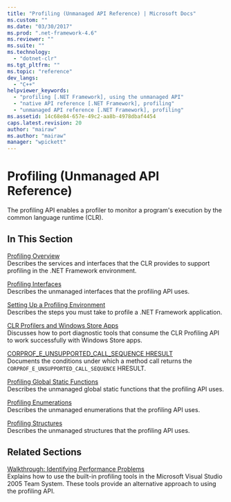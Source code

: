 ```yaml
---
title: "Profiling (Unmanaged API Reference) | Microsoft Docs"
ms.custom: ""
ms.date: "03/30/2017"
ms.prod: ".net-framework-4.6"
ms.reviewer: ""
ms.suite: ""
ms.technology: 
  - "dotnet-clr"
ms.tgt_pltfrm: ""
ms.topic: "reference"
dev_langs: 
  - "C++"
helpviewer_keywords: 
  - "profiling [.NET Framework], using the unmanaged API"
  - "native API reference [.NET Framework], profiling"
  - "unmanaged API reference [.NET Framework], profiling"
ms.assetid: 14c68e84-657e-49c2-aa8b-4978dbaf4454
caps.latest.revision: 20
author: "mairaw"
ms.author: "mairaw"
manager: "wpickett"
---
```

# Profiling (Unmanaged API Reference)
The profiling API enables a profiler to monitor a program's execution by the common language runtime (CLR).  
  
## In This Section  
 [Profiling Overview](../../../../docs/framework/unmanaged-api/profiling/profiling-overview.md)  
 Describes the services and interfaces that the CLR provides to support profiling in the .NET Framework environment.  
  
 [Profiling Interfaces](../../../../docs/framework/unmanaged-api/profiling/profiling-interfaces.md)  
 Describes the unmanaged interfaces that the profiling API uses.  
  
 [Setting Up a Profiling Environment](../../../../docs/framework/unmanaged-api/profiling/setting-up-a-profiling-environment.md)  
 Describes the steps you must take to profile a .NET Framework application.  
  
 [CLR Profilers and Windows Store Apps](../../../../docs/framework/unmanaged-api/profiling/clr-profilers-and-windows-store-apps.md)  
 Discusses how to port diagnostic tools that consume the CLR Profiling API to work successfully with Windows Store apps.  
  
 [CORPROF_E_UNSUPPORTED_CALL_SEQUENCE HRESULT](../../../../docs/framework/unmanaged-api/profiling/corprof-e-unsupported-call-sequence-hresult.md)  
 Documents the conditions under which a method call returns the `CORPROF_E_UNSUPPORTED_CALL_SEQUENCE` HRESULT.  
  
 [Profiling Global Static Functions](../../../../docs/framework/unmanaged-api/profiling/profiling-global-static-functions.md)  
 Describes the unmanaged global static functions that the profiling API uses.  
  
 [Profiling Enumerations](../../../../docs/framework/unmanaged-api/profiling/profiling-enumerations.md)  
 Describes the unmanaged enumerations that the profiling API uses.  
  
 [Profiling Structures](../../../../docs/framework/unmanaged-api/profiling/profiling-structures.md)  
 Describes the unmanaged structures that the profiling API uses.  
  
## Related Sections  
 [Walkthrough: Identifying Performance Problems](../Topic/Walkthrough:%20Identifying%20Performance%20Problems.md)  
 Explains how to use the built-in profiling tools in the Microsoft Visual Studio 2005 Team System. These tools provide an alternative approach to using the profiling API.